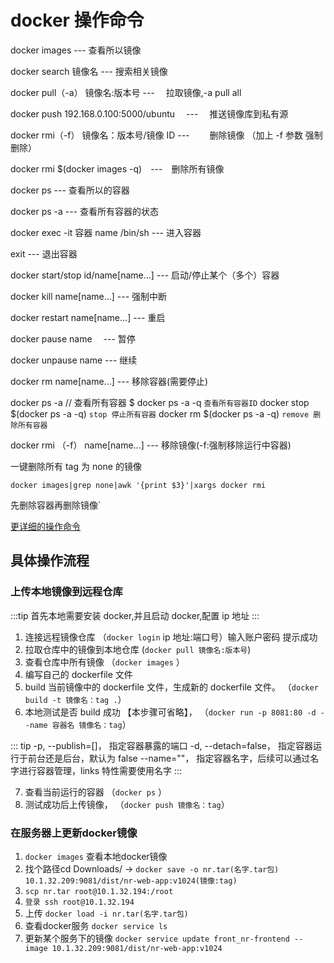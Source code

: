 # docker 操作命令

docker images --- 查看所以镜像

docker search 镜像名 --- 搜索相关镜像

docker pull（-a） 镜像名:版本号 --- 　拉取镜像,-a pull all

docker push 192.168.0.100:5000/ubuntu 　---　 推送镜像库到私有源

docker rmi（-f） 镜像名：版本号/镜像 ID --- 　　删除镜像 （加上 -f 参数 强制删除）

docker rmi \$(docker images -q)　---　删除所有镜像

docker ps --- 查看所以的容器

docker ps -a --- 查看所有容器的状态

docker exec -it 容器 name /bin/sh --- 进入容器

exit --- 退出容器

docker start/stop id/name[name...] --- 启动/停止某个（多个）容器

docker kill name[name...] --- 强制中断

docker restart name[name...] --- 重启

docker pause name 　--- 暂停

docker unpause name --- 继续

docker rm name[name...] --- 移除容器(需要停止)

docker ps -a // 查看所有容器 \$ docker ps -a -q `查看所有容器ID`
docker stop \$(docker ps -a -q) `stop 停止所有容器`
docker rm \$(docker ps -a -q) `remove 删除所有容器`

docker rmi （-f） name[name...] --- 移除镜像(-f:强制移除运行中容器)

一键删除所有 tag 为 none 的镜像

`docker images|grep none|awk '{print $3}'|xargs docker rmi`

先删除容器再删除镜像`

[更详细的操作命令](https://www.runoob.com/docker/docker-command-manual.html)

## 具体操作流程

### 上传本地镜像到远程仓库

:::tip
首先本地需要安装 docker,并且启动 docker,配置 ip 地址
:::

1. 连接远程镜像仓库 （`docker login` ip 地址:端口号）输入账户密码 提示成功
2. 拉取仓库中的镜像到本地仓库 (`docker pull 镜像名:版本号`)
3. 查看仓库中所有镜像 （`docker images` ）
4. 编写自己的 dockerfile 文件
5. build 当前镜像中的 dockerfile 文件，生成新的 dockerfile 文件。 （`docker build -t 镜像名：tag .`）
6. 本地测试是否 build 成功 【本步骤可省略】， （`docker run -p 8081:80 -d --name 容器名 镜像名：tag`）

::: tip
-p, --publish=[]， 指定容器暴露的端口
-d, --detach=false， 指定容器运行于前台还是后台，默认为 false
--name=""， 指定容器名字，后续可以通过名字进行容器管理，links 特性需要使用名字
:::

7. 查看当前运行的容器 （`docker ps` ）
8. 测试成功后上传镜像， （`docker push 镜像名：tag`）


### 在服务器上更新docker镜像
1. `docker images` 查看本地docker镜像
2. 找个路径cd Downloads/  -> `docker save -o nr.tar(名字.tar包) 10.1.32.209:9081/dist/nr-web-app:v1024(镜像:tag)`
3. `scp nr.tar root@10.1.32.194:/root`
4. `登录 ssh root@10.1.32.194`
5. 上传 `docker load -i nr.tar(名字.tar包)`
6. 查看docker服务 `docker service ls`
7. 更新某个服务下的镜像  `docker service update front_nr-frontend --image 10.1.32.209:9081/dist/nr-web-app:v1024`